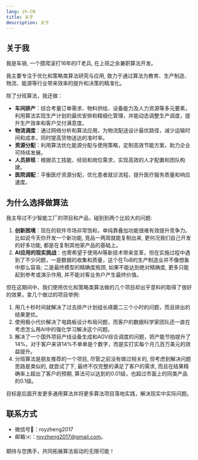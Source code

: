 ```yaml
---
lang: zh-CN
title: 关于  
description: 关于
---
```


## 关于我

我是车骑, 一个摸爬滚打16年的IT老兵, 在上班之余兼职算法开发。

我主要专注于优化和策略类算法研究与应用, 致力于通过算法为教育、生产制造、物流、能源等行业带来效率的提升和决策的精准化。

除了分班算法，我还做：
- **车间排产**：综合考量订单需求、物料供给、设备能力及人力资源等多元要素，利用算法实现生产计划的最优安排和精细化管理，并能动态调整生产调度，提升生产效率和客户交付满意度。
- **物流调度**：通过网络分析和算法应用，为物流配送设计最优路径，减少运输时间和成本，同时提高货物送达的准时率。
- **资源分配**：利用算法优化能源分配与使用策略，定制高效节能方案，助力企业可持续发展。
- **人员排班**：根据员工技能、经验和岗位需求，实现高效的人才配置和团队构建。
- **医院调配**：平衡医疗资源分配，优化患者就诊流程，提升医疗服务质量和响应速度。

## 为什么选择做算法

我主导过不少智能工厂的项目和产品，碰到到两个比较大的问题:
1. **创新困境**：现在的软件市场非常饱和，单纯靠叠加功能很难有效提升竞争力。比如说今天你开发一个新功能, 竞品一两周就能复制出来, 更何况我们自己开发的好多功能, 都是在复制其他家产品的基础上。
2. **AI应用的现实挑战**：也寄希望于使用AI等新技术带来变革，但在实施过程中遇到了不少问题，一是数据的收集和质量，这个在ToB的生产制造业并不像想象中那么容易; 二是最终模型的精确度瓶颈, 如果不能达到绝对精确度, 更多只能起到参考或演示作用, 并不能对客业务户产生最终价值。

但在这期间中，我们使用优化和策略类算法做的几个项目却出乎意料的取得了很好的效果，拿几个做过的项目举例:
1. 用几十秒时间就解决了过去排产计划组长琢磨二三个小时的问题，而且排出的结果更优。
2. 使用极小代价解决了电路板设计布局问题，而客户的数据科学家团队还一直在考虑怎么用AI中的强化学习解决这个问题。
3. 解决了一个国外项目产线设备生成和AGV综合调度的问题，把产能节拍提升了14%，对于客户来讲14%不单单是个数字，而是实打实每个月几百万美元的效益提升。
4. 分班算法是朋友推荐的一个项目, 尽管之前没有做过相关的, 但考虑到解决问题思路是类似的, 就尝试了下,  最终不仅完整的满足了客户的需求,  而且在结果精确率上超出了客户的预期, 算法可以达到的0.01级，也超过市面上的同类产品的0.1级。

目标是后面开发更多通用算法并将更多算法项目落地实践，解决现实中实际问题。

## 联系方式
- 微信号:speech_balloon:：royzheng2017
- 邮箱:envelope:：[royzheng2017@gmail.com](royzheng2017@gmail.com)。

期待与您携手，共同拓展算法驱动的无限可能！